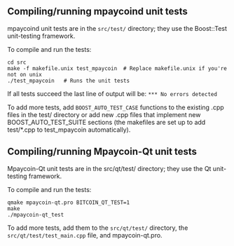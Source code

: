 Compiling/running mpaycoind unit tests
------------------------------------

mpaycoind unit tests are in the `src/test/` directory; they
use the Boost::Test unit-testing framework.

To compile and run the tests:

	cd src
	make -f makefile.unix test_mpaycoin  # Replace makefile.unix if you're not on unix
	./test_mpaycoin   # Runs the unit tests

If all tests succeed the last line of output will be:
`*** No errors detected`

To add more tests, add `BOOST_AUTO_TEST_CASE` functions to the existing
.cpp files in the test/ directory or add new .cpp files that
implement new BOOST_AUTO_TEST_SUITE sections (the makefiles are
set up to add test/*.cpp to test_mpaycoin automatically).


Compiling/running Mpaycoin-Qt unit tests
---------------------------------------

Mpaycoin-Qt unit tests are in the src/qt/test/ directory; they
use the Qt unit-testing framework.

To compile and run the tests:

	qmake mpaycoin-qt.pro BITCOIN_QT_TEST=1
	make
	./mpaycoin-qt_test

To add more tests, add them to the `src/qt/test/` directory,
the `src/qt/test/test_main.cpp` file, and mpaycoin-qt.pro.
